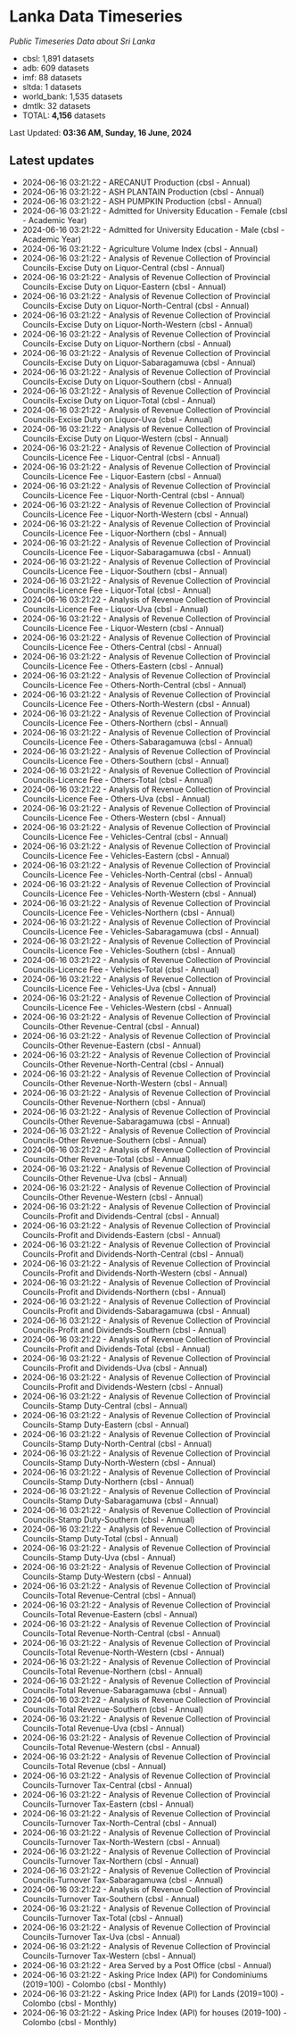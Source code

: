 # Lanka Data Timeseries
*Public Timeseries Data about Sri Lanka*

* cbsl: 1,891 datasets
* adb: 609 datasets
* imf: 88 datasets
* sltda: 1 datasets
* world_bank: 1,535 datasets
* dmtlk: 32 datasets
* TOTAL: **4,156** datasets

Last Updated: **03:36 AM, Sunday, 16 June, 2024**

## Latest updates

* 2024-06-16 03:21:22 - ARECANUT Production (cbsl - Annual)
* 2024-06-16 03:21:22 - ASH PLANTAIN Production (cbsl - Annual)
* 2024-06-16 03:21:22 - ASH PUMPKIN Production (cbsl - Annual)
* 2024-06-16 03:21:22 - Admitted for University Education - Female (cbsl - Academic Year)
* 2024-06-16 03:21:22 - Admitted for University Education - Male (cbsl - Academic Year)
* 2024-06-16 03:21:22 - Agriculture Volume Index (cbsl - Annual)
* 2024-06-16 03:21:22 - Analysis of Revenue Collection of Provincial Councils-Excise Duty on Liquor-Central (cbsl - Annual)
* 2024-06-16 03:21:22 - Analysis of Revenue Collection of Provincial Councils-Excise Duty on Liquor-Eastern (cbsl - Annual)
* 2024-06-16 03:21:22 - Analysis of Revenue Collection of Provincial Councils-Excise Duty on Liquor-North-Central (cbsl - Annual)
* 2024-06-16 03:21:22 - Analysis of Revenue Collection of Provincial Councils-Excise Duty on Liquor-North-Western (cbsl - Annual)
* 2024-06-16 03:21:22 - Analysis of Revenue Collection of Provincial Councils-Excise Duty on Liquor-Northern (cbsl - Annual)
* 2024-06-16 03:21:22 - Analysis of Revenue Collection of Provincial Councils-Excise Duty on Liquor-Sabaragamuwa (cbsl - Annual)
* 2024-06-16 03:21:22 - Analysis of Revenue Collection of Provincial Councils-Excise Duty on Liquor-Southern (cbsl - Annual)
* 2024-06-16 03:21:22 - Analysis of Revenue Collection of Provincial Councils-Excise Duty on Liquor-Total (cbsl - Annual)
* 2024-06-16 03:21:22 - Analysis of Revenue Collection of Provincial Councils-Excise Duty on Liquor-Uva (cbsl - Annual)
* 2024-06-16 03:21:22 - Analysis of Revenue Collection of Provincial Councils-Excise Duty on Liquor-Western (cbsl - Annual)
* 2024-06-16 03:21:22 - Analysis of Revenue Collection of Provincial Councils-Licence Fee - Liquor-Central (cbsl - Annual)
* 2024-06-16 03:21:22 - Analysis of Revenue Collection of Provincial Councils-Licence Fee - Liquor-Eastern (cbsl - Annual)
* 2024-06-16 03:21:22 - Analysis of Revenue Collection of Provincial Councils-Licence Fee - Liquor-North-Central (cbsl - Annual)
* 2024-06-16 03:21:22 - Analysis of Revenue Collection of Provincial Councils-Licence Fee - Liquor-North-Western (cbsl - Annual)
* 2024-06-16 03:21:22 - Analysis of Revenue Collection of Provincial Councils-Licence Fee - Liquor-Northern (cbsl - Annual)
* 2024-06-16 03:21:22 - Analysis of Revenue Collection of Provincial Councils-Licence Fee - Liquor-Sabaragamuwa (cbsl - Annual)
* 2024-06-16 03:21:22 - Analysis of Revenue Collection of Provincial Councils-Licence Fee - Liquor-Southern (cbsl - Annual)
* 2024-06-16 03:21:22 - Analysis of Revenue Collection of Provincial Councils-Licence Fee - Liquor-Total (cbsl - Annual)
* 2024-06-16 03:21:22 - Analysis of Revenue Collection of Provincial Councils-Licence Fee - Liquor-Uva (cbsl - Annual)
* 2024-06-16 03:21:22 - Analysis of Revenue Collection of Provincial Councils-Licence Fee - Liquor-Western (cbsl - Annual)
* 2024-06-16 03:21:22 - Analysis of Revenue Collection of Provincial Councils-Licence Fee - Others-Central (cbsl - Annual)
* 2024-06-16 03:21:22 - Analysis of Revenue Collection of Provincial Councils-Licence Fee - Others-Eastern (cbsl - Annual)
* 2024-06-16 03:21:22 - Analysis of Revenue Collection of Provincial Councils-Licence Fee - Others-North-Central (cbsl - Annual)
* 2024-06-16 03:21:22 - Analysis of Revenue Collection of Provincial Councils-Licence Fee - Others-North-Western (cbsl - Annual)
* 2024-06-16 03:21:22 - Analysis of Revenue Collection of Provincial Councils-Licence Fee - Others-Northern (cbsl - Annual)
* 2024-06-16 03:21:22 - Analysis of Revenue Collection of Provincial Councils-Licence Fee - Others-Sabaragamuwa (cbsl - Annual)
* 2024-06-16 03:21:22 - Analysis of Revenue Collection of Provincial Councils-Licence Fee - Others-Southern (cbsl - Annual)
* 2024-06-16 03:21:22 - Analysis of Revenue Collection of Provincial Councils-Licence Fee - Others-Total (cbsl - Annual)
* 2024-06-16 03:21:22 - Analysis of Revenue Collection of Provincial Councils-Licence Fee - Others-Uva (cbsl - Annual)
* 2024-06-16 03:21:22 - Analysis of Revenue Collection of Provincial Councils-Licence Fee - Others-Western (cbsl - Annual)
* 2024-06-16 03:21:22 - Analysis of Revenue Collection of Provincial Councils-Licence Fee - Vehicles-Central (cbsl - Annual)
* 2024-06-16 03:21:22 - Analysis of Revenue Collection of Provincial Councils-Licence Fee - Vehicles-Eastern (cbsl - Annual)
* 2024-06-16 03:21:22 - Analysis of Revenue Collection of Provincial Councils-Licence Fee - Vehicles-North-Central (cbsl - Annual)
* 2024-06-16 03:21:22 - Analysis of Revenue Collection of Provincial Councils-Licence Fee - Vehicles-North-Western (cbsl - Annual)
* 2024-06-16 03:21:22 - Analysis of Revenue Collection of Provincial Councils-Licence Fee - Vehicles-Northern (cbsl - Annual)
* 2024-06-16 03:21:22 - Analysis of Revenue Collection of Provincial Councils-Licence Fee - Vehicles-Sabaragamuwa (cbsl - Annual)
* 2024-06-16 03:21:22 - Analysis of Revenue Collection of Provincial Councils-Licence Fee - Vehicles-Southern (cbsl - Annual)
* 2024-06-16 03:21:22 - Analysis of Revenue Collection of Provincial Councils-Licence Fee - Vehicles-Total (cbsl - Annual)
* 2024-06-16 03:21:22 - Analysis of Revenue Collection of Provincial Councils-Licence Fee - Vehicles-Uva (cbsl - Annual)
* 2024-06-16 03:21:22 - Analysis of Revenue Collection of Provincial Councils-Licence Fee - Vehicles-Western (cbsl - Annual)
* 2024-06-16 03:21:22 - Analysis of Revenue Collection of Provincial Councils-Other Revenue-Central (cbsl - Annual)
* 2024-06-16 03:21:22 - Analysis of Revenue Collection of Provincial Councils-Other Revenue-Eastern (cbsl - Annual)
* 2024-06-16 03:21:22 - Analysis of Revenue Collection of Provincial Councils-Other Revenue-North-Central (cbsl - Annual)
* 2024-06-16 03:21:22 - Analysis of Revenue Collection of Provincial Councils-Other Revenue-North-Western (cbsl - Annual)
* 2024-06-16 03:21:22 - Analysis of Revenue Collection of Provincial Councils-Other Revenue-Northern (cbsl - Annual)
* 2024-06-16 03:21:22 - Analysis of Revenue Collection of Provincial Councils-Other Revenue-Sabaragamuwa (cbsl - Annual)
* 2024-06-16 03:21:22 - Analysis of Revenue Collection of Provincial Councils-Other Revenue-Southern (cbsl - Annual)
* 2024-06-16 03:21:22 - Analysis of Revenue Collection of Provincial Councils-Other Revenue-Total (cbsl - Annual)
* 2024-06-16 03:21:22 - Analysis of Revenue Collection of Provincial Councils-Other Revenue-Uva (cbsl - Annual)
* 2024-06-16 03:21:22 - Analysis of Revenue Collection of Provincial Councils-Other Revenue-Western (cbsl - Annual)
* 2024-06-16 03:21:22 - Analysis of Revenue Collection of Provincial Councils-Profit and Dividends-Central (cbsl - Annual)
* 2024-06-16 03:21:22 - Analysis of Revenue Collection of Provincial Councils-Profit and Dividends-Eastern (cbsl - Annual)
* 2024-06-16 03:21:22 - Analysis of Revenue Collection of Provincial Councils-Profit and Dividends-North-Central (cbsl - Annual)
* 2024-06-16 03:21:22 - Analysis of Revenue Collection of Provincial Councils-Profit and Dividends-North-Western (cbsl - Annual)
* 2024-06-16 03:21:22 - Analysis of Revenue Collection of Provincial Councils-Profit and Dividends-Northern (cbsl - Annual)
* 2024-06-16 03:21:22 - Analysis of Revenue Collection of Provincial Councils-Profit and Dividends-Sabaragamuwa (cbsl - Annual)
* 2024-06-16 03:21:22 - Analysis of Revenue Collection of Provincial Councils-Profit and Dividends-Southern (cbsl - Annual)
* 2024-06-16 03:21:22 - Analysis of Revenue Collection of Provincial Councils-Profit and Dividends-Total (cbsl - Annual)
* 2024-06-16 03:21:22 - Analysis of Revenue Collection of Provincial Councils-Profit and Dividends-Uva (cbsl - Annual)
* 2024-06-16 03:21:22 - Analysis of Revenue Collection of Provincial Councils-Profit and Dividends-Western (cbsl - Annual)
* 2024-06-16 03:21:22 - Analysis of Revenue Collection of Provincial Councils-Stamp Duty-Central (cbsl - Annual)
* 2024-06-16 03:21:22 - Analysis of Revenue Collection of Provincial Councils-Stamp Duty-Eastern (cbsl - Annual)
* 2024-06-16 03:21:22 - Analysis of Revenue Collection of Provincial Councils-Stamp Duty-North-Central (cbsl - Annual)
* 2024-06-16 03:21:22 - Analysis of Revenue Collection of Provincial Councils-Stamp Duty-North-Western (cbsl - Annual)
* 2024-06-16 03:21:22 - Analysis of Revenue Collection of Provincial Councils-Stamp Duty-Northern (cbsl - Annual)
* 2024-06-16 03:21:22 - Analysis of Revenue Collection of Provincial Councils-Stamp Duty-Sabaragamuwa (cbsl - Annual)
* 2024-06-16 03:21:22 - Analysis of Revenue Collection of Provincial Councils-Stamp Duty-Southern (cbsl - Annual)
* 2024-06-16 03:21:22 - Analysis of Revenue Collection of Provincial Councils-Stamp Duty-Total (cbsl - Annual)
* 2024-06-16 03:21:22 - Analysis of Revenue Collection of Provincial Councils-Stamp Duty-Uva (cbsl - Annual)
* 2024-06-16 03:21:22 - Analysis of Revenue Collection of Provincial Councils-Stamp Duty-Western (cbsl - Annual)
* 2024-06-16 03:21:22 - Analysis of Revenue Collection of Provincial Councils-Total Revenue-Central (cbsl - Annual)
* 2024-06-16 03:21:22 - Analysis of Revenue Collection of Provincial Councils-Total Revenue-Eastern (cbsl - Annual)
* 2024-06-16 03:21:22 - Analysis of Revenue Collection of Provincial Councils-Total Revenue-North-Central (cbsl - Annual)
* 2024-06-16 03:21:22 - Analysis of Revenue Collection of Provincial Councils-Total Revenue-North-Western (cbsl - Annual)
* 2024-06-16 03:21:22 - Analysis of Revenue Collection of Provincial Councils-Total Revenue-Northern (cbsl - Annual)
* 2024-06-16 03:21:22 - Analysis of Revenue Collection of Provincial Councils-Total Revenue-Sabaragamuwa (cbsl - Annual)
* 2024-06-16 03:21:22 - Analysis of Revenue Collection of Provincial Councils-Total Revenue-Southern (cbsl - Annual)
* 2024-06-16 03:21:22 - Analysis of Revenue Collection of Provincial Councils-Total Revenue-Uva (cbsl - Annual)
* 2024-06-16 03:21:22 - Analysis of Revenue Collection of Provincial Councils-Total Revenue-Western (cbsl - Annual)
* 2024-06-16 03:21:22 - Analysis of Revenue Collection of Provincial Councils-Total Revenue (cbsl - Annual)
* 2024-06-16 03:21:22 - Analysis of Revenue Collection of Provincial Councils-Turnover Tax-Central (cbsl - Annual)
* 2024-06-16 03:21:22 - Analysis of Revenue Collection of Provincial Councils-Turnover Tax-Eastern (cbsl - Annual)
* 2024-06-16 03:21:22 - Analysis of Revenue Collection of Provincial Councils-Turnover Tax-North-Central (cbsl - Annual)
* 2024-06-16 03:21:22 - Analysis of Revenue Collection of Provincial Councils-Turnover Tax-North-Western (cbsl - Annual)
* 2024-06-16 03:21:22 - Analysis of Revenue Collection of Provincial Councils-Turnover Tax-Northern (cbsl - Annual)
* 2024-06-16 03:21:22 - Analysis of Revenue Collection of Provincial Councils-Turnover Tax-Sabaragamuwa (cbsl - Annual)
* 2024-06-16 03:21:22 - Analysis of Revenue Collection of Provincial Councils-Turnover Tax-Southern (cbsl - Annual)
* 2024-06-16 03:21:22 - Analysis of Revenue Collection of Provincial Councils-Turnover Tax-Total (cbsl - Annual)
* 2024-06-16 03:21:22 - Analysis of Revenue Collection of Provincial Councils-Turnover Tax-Uva (cbsl - Annual)
* 2024-06-16 03:21:22 - Analysis of Revenue Collection of Provincial Councils-Turnover Tax-Western (cbsl - Annual)
* 2024-06-16 03:21:22 - Area Served by a Post Office (cbsl - Annual)
* 2024-06-16 03:21:22 - Asking Price Index (API) for Condominiums (2019=100) - Colombo (cbsl - Monthly)
* 2024-06-16 03:21:22 - Asking Price Index (API) for Lands (2019=100) - Colombo (cbsl - Monthly)
* 2024-06-16 03:21:22 - Asking Price Index (API) for houses (2019-100) - Colombo (cbsl - Monthly)